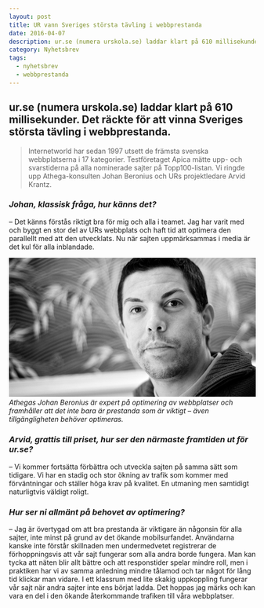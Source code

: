 ```yaml
---
layout: post
title: UR vann Sveriges största tävling i webbprestanda
date: 2016-04-07
description: ur.se (numera urskola.se) laddar klart på 610 millisekunder. Det räckte för att vinna Sveriges största tävling i webbprestanda.
category: Nyhetsbrev
tags:
  - nyhetsbrev
  - webbprestanda
---
```


## ur.se (numera urskola.se) laddar klart på 610 millisekunder. Det räckte för att vinna Sveriges största tävling i webbprestanda.

> Internetworld har sedan 1997 utsett de främsta svenska webbplatserna i 17 kategorier. Testföretaget Apica mätte upp- och svarstiderna på alla nominerade sajter på Topp100-listan. Vi ringde upp Athega-konsulten Johan Beronius och URs projektledare Arvid Krantz.

### _Johan, klassisk fråga, hur känns det?_
– Det känns förstås riktigt bra för mig och alla i teamet. Jag har varit med och byggt en stor del av URs webbplats och haft tid att optimera den parallellt med att den utvecklats. Nu när sajten uppmärksammas i media är det kul för alla inblandade.

![Johan Beronius](/assets/img/blog/johan_wide.jpg)
_Athegas Johan Beronius är expert på optimering av webbplatser och framhåller att det inte bara är prestanda som är viktigt – även tillgängligheten behöver optimeras._

### _Arvid, grattis till priset, hur ser den närmaste framtiden ut för ur.se?_
– Vi kommer fortsätta förbättra och utveckla sajten på samma sätt som tidigare. Vi har en stadig och stor ökning av trafik som kommer med förväntningar och ställer höga krav på kvalitet. En utmaning men samtidigt naturligtvis väldigt roligt.

### _Hur ser ni allmänt på behovet av optimering?_
– Jag är övertygad om att bra prestanda är viktigare än någonsin för alla sajter, inte minst på grund av det ökande mobilsurfandet. Användarna kanske inte förstår skillnaden men undermedvetet registrerar de förhoppningsvis att vår sajt fungerar som alla andra borde fungera. Man kan tycka att näten blir allt bättre och att responstider spelar mindre roll, men i praktiken har vi av samma anledning mindre tålamod och tar något för lång tid klickar man vidare. I ett klassrum med lite skakig uppkoppling fungerar vår sajt när andra sajter inte ens börjat ladda. Det hoppas jag märks och kan vara en del i den ökande återkommande trafiken till våra webbplatser.

